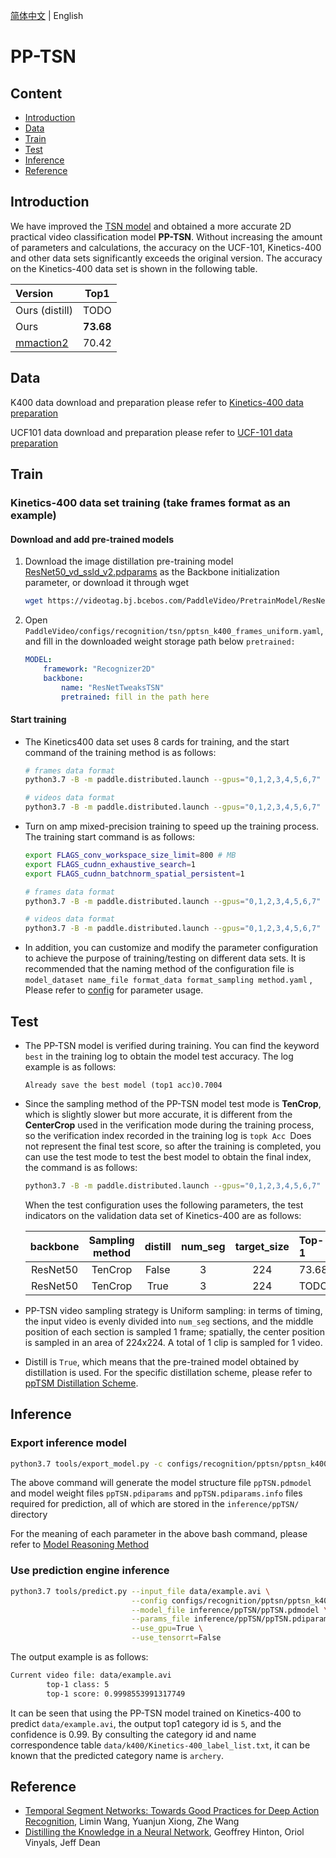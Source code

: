[简体中文](../../../zh-CN/model_zoo/recognition/pp-tsn.md) | English

# PP-TSN

## Content

- [Introduction](#Introduction)
- [Data](#Data)
- [Train](#Train)
- [Test](#Test)
- [Inference](#Inference)
- [Reference](#Reference)


## Introduction

We have improved the [TSN model](./tsn.md) and obtained a more accurate 2D practical video classification model **PP-TSN**. Without increasing the amount of parameters and calculations, the accuracy on the UCF-101, Kinetics-400 and other data sets significantly exceeds the original version. The accuracy on the Kinetics-400 data set is shown in the following table.

| Version | Top1 |
| :------ | :----: |
| Ours (distill) | TODO |
| Ours | **73.68** |
| [mmaction2](https://github.com/open-mmlab/mmaction2/tree/master/configs/recognition/tsn#kinetics-400) | 70.42 |


## Data

K400 data download and preparation please refer to [Kinetics-400 data preparation](../../dataset/k400.md)

UCF101 data download and preparation please refer to [UCF-101 data preparation](../../dataset/ucf101.md)


## Train

### Kinetics-400 data set training (take frames format as an example)

#### Download and add pre-trained models

1. Download the image distillation pre-training model [ResNet50_vd_ssld_v2.pdparams](https://videotag.bj.bcebos.com/PaddleVideo/PretrainModel/ResNet50_vd_ssld_v2_pretrained.pdparams) as the Backbone initialization parameter, or download it through wget

   ```bash
   wget https://videotag.bj.bcebos.com/PaddleVideo/PretrainModel/ResNet50_vd_ssld_v2_pretrained.pdparams
   ```

2. Open `PaddleVideo/configs/recognition/tsn/pptsn_k400_frames_uniform.yaml`, and fill in the downloaded weight storage path below `pretrained:`

    ```yaml
    MODEL:
        framework: "Recognizer2D"
        backbone:
            name: "ResNetTweaksTSN"
            pretrained: fill in the path here
    ```

#### Start training

- The Kinetics400 data set uses 8 cards for training, and the start command of the training method is as follows:

    ```bash
    # frames data format
    python3.7 -B -m paddle.distributed.launch --gpus="0,1,2,3,4,5,6,7" --log_dir=log_pptsn main.py --validate -c configs/recognition/ pptsn/pptsn_k400_frames.yaml

    # videos data format
    python3.7 -B -m paddle.distributed.launch --gpus="0,1,2,3,4,5,6,7" --log_dir=log_pptsn main.py --validate -c configs/recognition/ pptsn/pptsn_k400_videos.yaml
    ```

- Turn on amp mixed-precision training to speed up the training process. The training start command is as follows:

    ```bash
    export FLAGS_conv_workspace_size_limit=800 # MB
    export FLAGS_cudnn_exhaustive_search=1
    export FLAGS_cudnn_batchnorm_spatial_persistent=1

    # frames data format
    python3.7 -B -m paddle.distributed.launch --gpus="0,1,2,3,4,5,6,7" --log_dir=log_pptsn main.py --amp --validate -c configs /recognition/pptsn/pptsn_k400_frames.yaml

    # videos data format
    python3.7 -B -m paddle.distributed.launch --gpus="0,1,2,3,4,5,6,7" --log_dir=log_pptsn main.py --amp --validate -c configs /recognition/pptsn/pptsn_k400_videos.yaml
    ```

- In addition, you can customize and modify the parameter configuration to achieve the purpose of training/testing on different data sets. It is recommended that the naming method of the configuration file is `model_dataset name_file format_data format_sampling method.yaml` , Please refer to [config](../../tutorials/config.md) for parameter usage.


## Test

- The PP-TSN model is verified during training. You can find the keyword `best` in the training log to obtain the model test accuracy. The log example is as follows:

	```
  Already save the best model (top1 acc)0.7004
	```

- Since the sampling method of the PP-TSN model test mode is **TenCrop**, which is slightly slower but more accurate, it is different from the **CenterCrop** used in the verification mode during the training process, so the verification index recorded in the training log is `topk Acc `Does not represent the final test score, so after the training is completed, you can use the test mode to test the best model to obtain the final index, the command is as follows:

	```bash
  python3.7 -B -m paddle.distributed.launch --gpus="0,1,2,3,4,5,6,7" --log_dir=log_pptsn main.py --test -c configs/recognition/ pptsn/pptsn_k400_frames.yaml -w "output/ppTSN/ppTSN_best.pdparams"
	```

	When the test configuration uses the following parameters, the test indicators on the validation data set of Kinetics-400 are as follows:

	| backbone | Sampling method | distill | num_seg | target_size | Top-1 |       checkpoints       |
	| :------: | :-------------: | :-----: | :-----: | :---------: | :---- | :---------------------: |
	| ResNet50 |     TenCrop     |  False  |    3    |     224     | 73.68 | [ppTSN_k400.pdparams](https://videotag.bj.bcebos.com/PaddleVideo-release2.2/ppTSN_k400.pdparams) |
	| ResNet50 |     TenCrop     |  True   |    3    |     224     | TODO  |          TODO           |

- PP-TSN video sampling strategy is Uniform sampling: in terms of timing, the input video is evenly divided into `num_seg` sections, and the middle position of each section is sampled 1 frame; spatially, the center position is sampled in an area of ​​224x224. A total of 1 clip is sampled for 1 video.

- Distill is `True`, which means that the pre-trained model obtained by distillation is used. For the specific distillation scheme, please refer to [ppTSM Distillation Scheme]().


## Inference

### Export inference model

```bash
python3.7 tools/export_model.py -c configs/recognition/pptsn/pptsn_k400_frames.yaml -p data/ppTSN_k400.pdparams -o inference/ppTSN
```

The above command will generate the model structure file `ppTSN.pdmodel` and model weight files `ppTSN.pdiparams` and `ppTSN.pdiparams.info` files required for prediction, all of which are stored in the `inference/ppTSN/` directory

For the meaning of each parameter in the above bash command, please refer to [Model Reasoning Method](https://github.com/HydrogenSulfate/PaddleVideo/blob/PPTSN-v1/docs/en/start.md#2-infer)

### Use prediction engine inference

```bash
python3.7 tools/predict.py --input_file data/example.avi \
                           --config configs/recognition/pptsn/pptsn_k400_frames.yaml \
                           --model_file inference/ppTSN/ppTSN.pdmodel \
                           --params_file inference/ppTSN/ppTSN.pdiparams \
                           --use_gpu=True \
                           --use_tensorrt=False
```

The output example is as follows:

```bash
Current video file: data/example.avi
        top-1 class: 5
        top-1 score: 0.9998553991317749
```

It can be seen that using the PP-TSN model trained on Kinetics-400 to predict `data/example.avi`, the output top1 category id is `5`, and the confidence is 0.99. By consulting the category id and name correspondence table `data/k400/Kinetics-400_label_list.txt`, it can be known that the predicted category name is `archery`.

## Reference

- [Temporal Segment Networks: Towards Good Practices for Deep Action Recognition](https://arxiv.org/pdf/1608.00859.pdf), Limin Wang, Yuanjun Xiong, Zhe Wang
- [Distilling the Knowledge in a Neural Network](https://arxiv.org/abs/1503.02531), Geoffrey Hinton, Oriol Vinyals, Jeff Dean
